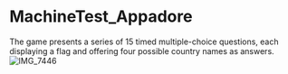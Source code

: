 # MachineTest_Appadore
The game presents a series of 15 timed multiple-choice questions, each displaying a flag and offering four possible country names as answers.
![IMG_7446](https://github.com/user-attachments/assets/5b02ecd3-9a55-48f9-9341-8ca6ff5b706e)
